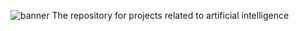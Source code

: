 ![banner](https://user-images.githubusercontent.com/72699445/231168293-c811c026-75eb-4f7d-bc9f-b25b96a13fee.png)
The repository for projects related to artificial intelligence
